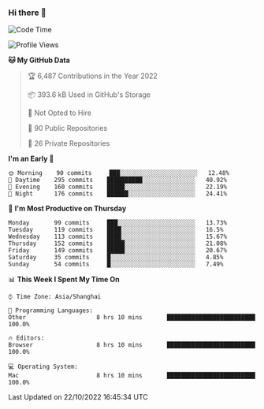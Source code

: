 ### Hi there 👋

<!--
**qbosen/qbosen** is a ✨ _special_ ✨ repository because its `README.md` (this file) appears on your GitHub profile.

Here are some ideas to get you started:

- 🔭 I’m currently working on ...
- 🌱 I’m currently learning ...
- 👯 I’m looking to collaborate on ...
- 🤔 I’m looking for help with ...
- 💬 Ask me about ...
- 📫 How to reach me: ...
- 😄 Pronouns: ...
- ⚡ Fun fact: ...
-->

<!--START_SECTION:waka-->
![Code Time](http://img.shields.io/badge/Code%20Time-1%2C054%20hrs%2013%20mins-blue)

![Profile Views](http://img.shields.io/badge/Profile%20Views-6-blue)

**🐱 My GitHub Data** 

> 🏆 6,487 Contributions in the Year 2022
 > 
> 📦 393.6 kB Used in GitHub's Storage 
 > 
> 🚫 Not Opted to Hire
 > 
> 📜 90 Public Repositories 
 > 
> 🔑 26 Private Repositories  
 > 
**I'm an Early 🐤** 

```text
🌞 Morning    90 commits     ███░░░░░░░░░░░░░░░░░░░░░░   12.48% 
🌆 Daytime    295 commits    ██████████░░░░░░░░░░░░░░░   40.92% 
🌃 Evening    160 commits    █████░░░░░░░░░░░░░░░░░░░░   22.19% 
🌙 Night      176 commits    ██████░░░░░░░░░░░░░░░░░░░   24.41%

```
📅 **I'm Most Productive on Thursday** 

```text
Monday       99 commits     ███░░░░░░░░░░░░░░░░░░░░░░   13.73% 
Tuesday      119 commits    ████░░░░░░░░░░░░░░░░░░░░░   16.5% 
Wednesday    113 commits    ████░░░░░░░░░░░░░░░░░░░░░   15.67% 
Thursday     152 commits    █████░░░░░░░░░░░░░░░░░░░░   21.08% 
Friday       149 commits    █████░░░░░░░░░░░░░░░░░░░░   20.67% 
Saturday     35 commits     █░░░░░░░░░░░░░░░░░░░░░░░░   4.85% 
Sunday       54 commits     █░░░░░░░░░░░░░░░░░░░░░░░░   7.49%

```


📊 **This Week I Spent My Time On** 

```text
⌚︎ Time Zone: Asia/Shanghai

💬 Programming Languages: 
Other                    8 hrs 10 mins       █████████████████████████   100.0%

🔥 Editors: 
Browser                  8 hrs 10 mins       █████████████████████████   100.0%

💻 Operating System: 
Mac                      8 hrs 10 mins       █████████████████████████   100.0%

```


 Last Updated on 22/10/2022 16:45:34 UTC
<!--END_SECTION:waka-->
